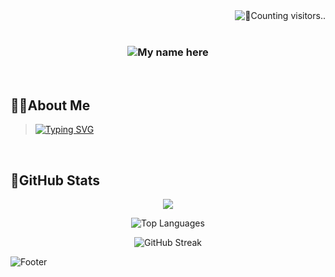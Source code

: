 <img align='right' alt='🔄️Counting visitors..' src='https://visitor-badge.laobi.icu/badge?page_id=jaydev-1510.jaydev-1510&left_color=rgb(0,122,255)&right_color=rgb(13,17,23)' /> 
<br>
<br>
<h3 align='center'>
  <img align='center' alt='My name here' src="https://svg-banners.vercel.app/api?type=luminance&text1=Hey,%20I'm%20Jaydev&width=800&height=200"/> 
</h3>
<br>

## 🤘🏻About Me


> <a href="https://git.io/typing-svg"><img src="https://readme-typing-svg.herokuapp.com?font=Space+Mono&weight=100%&pause=1000&color=E1E1E1&center=true&vCenter=true&width=900&lines=%F0%9F%8E%93+I+am+currently+a+high+school+student.;%F0%9F%8C%B1+I+am+a+curious+and+lifelong+learner.;%F0%9F%91%A8%F0%9F%8F%BB%E2%80%8D%F0%9F%92%BB+I+am+an+aspiring+programmer.;%F0%9F%9B%A0%EF%B8%8F+I+enjoy+hacking+on+new+projects." alt="Typing SVG" /></a>
<br>

## 🚀GitHub Stats

<p align="center">
  <img src="https://github-readme-stats.vercel.app/api?username=Jaydev-1510&hide_border=true&count_private=true&show_icons=true&bg_color=90,0d111700,fff&text_color=fff&border_radius=20" style="max-width: 100%; height: auto">
</p>
<p align="center">
  <img src="https://github-readme-stats.vercel.app/api/top-langs/?username=Jaydev-1510&hide_border=true&layout=compact&bg_color=90,0d111700,fff&text_color=fff&border_radius=20" style="max-width: 100%; height: auto;" alt="Top Languages">
</p>
<p align="center">
  <img src="https://nirzak-streak-stats.vercel.app/?user=Jaydev-1510&theme=transparent&hide_border=true&border_radius=20&short_numbers=true&card_width=&card_height=" alt="GitHub Streak" />
</p>


![Footer](https://capsule-render.vercel.app/api?type=waving&color=0:00000000,50:FFFFFF,100:00000000&height=120&section=footer)
